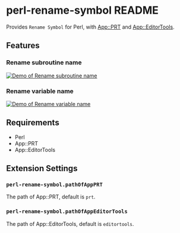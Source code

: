 # perl-rename-symbol README

Provides `Rename Symbol` for Perl, with [App::PRT](https://metacpan.org/pod/App::PRT) and [App::EditorTools](https://metacpan.org/pod/App::EditorTools).

## Features

### Rename subroutine name

[![Demo of Rename subroutine name](https://i.gyazo.com/b39a47bc5ef97833970e9ed1715c6380.gif)](https://gyazo.com/b39a47bc5ef97833970e9ed1715c6380)

### Rename variable name

[![Demo of Rename variable name](https://i.gyazo.com/c9dbf20958719dac7bc1f0a4eced7516.gif)](https://gyazo.com/c9dbf20958719dac7bc1f0a4eced7516)

## Requirements

- Perl
- App::PRT
- App::EditorTools

## Extension Settings

### `perl-rename-symbol.pathOfAppPRT`

The path of App::PRT, default is `prt`.

### `perl-rename-symbol.pathOfAppEditorTools`

The path of App::EditorTools, default is `editortools`.

